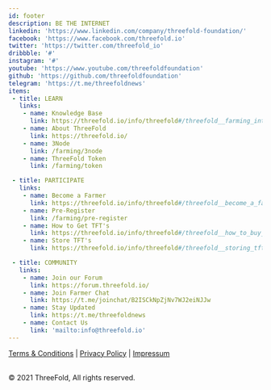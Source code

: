 ```yaml
---
id: footer
description: BE THE INTERNET
linkedin: 'https://www.linkedin.com/company/threefold-foundation/'
facebook: 'https://www.facebook.com/threefold.io'
twitter: 'https://twitter.com/threefold_io'
dribbble: '#'
instagram: '#'
youtube: 'https://www.youtube.com/threefoldfoundation'
github: 'https://github.com/threefoldfoundation'
telegram: 'https://t.me/threefoldnews'
items:
 - title: LEARN
   links:
    - name: Knowledge Base
      link: https://threefold.io/info/threefold#/threefold__farming_intro
    - name: About ThreeFold
      link: https://threefold.io/
    - name: 3Node
      link: /farming/3node
    - name: ThreeFold Token
      link: /farming/token

 - title: PARTICIPATE
   links:
    - name: Become a Farmer
      link: https://threefold.io/info/threefold#/threefold__become_a_farmer
    - name: Pre-Register
      link: /farming/pre-register
    - name: How to Get TFT's
      link: https://threefold.io/info/threefold#/threefold__how_to_buy_and_sell
    - name: Store TFT's
      link: https://threefold.io/info/threefold#/threefold__storing_tft

 - title: COMMUNITY
   links:
    - name: Join our Forum
      link: https://forum.threefold.io/
    - name: Join Farmer Chat
      link: https://t.me/joinchat/B2ISCkNpZjNv7WJ2eiNJJw
    - name: Stay Updated
      link: https://t.me/threefoldnews
    - name: Contact Us
      link: 'mailto:info@threefold.io'
---
```


[Terms & Conditions](https://threefold.io/info/legal#/legal__terms_conditions_websites) | [Privacy Policy](https://threefold.io/info/legal#/legal__privacypolicy) | [Impressum]()

<br/>
&#xA9; 2021 ThreeFold, All rights reserved.
